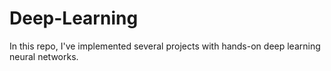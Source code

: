 # Deep-Learning

In this repo, I've implemented several projects with hands-on deep learning neural networks. 
